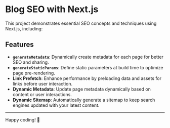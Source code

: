 # Blog SEO with Next.js

This project demonstrates essential SEO concepts and techniques using Next.js, including:

## Features

- **`generateMetadata`**: Dynamically create metadata for each page for better SEO and sharing.
- **`generateStaticParams`**: Define static parameters at build time to optimize page pre-rendering.
- **Link Prefetch**: Enhance performance by preloading data and assets for links before user interaction.
- **Dynamic Metadata**: Update page metadata dynamically based on content or user interactions.
- **Dynamic Sitemap**: Automatically generate a sitemap to keep search engines updated with your latest content.

---

Happy coding! 🚀
